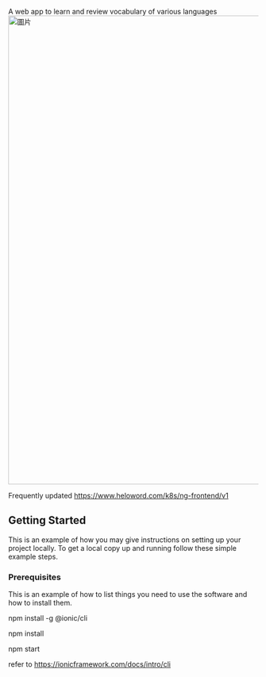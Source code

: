 A web app to learn and review vocabulary of various languages
<img width="945" alt="圖片" src="https://user-images.githubusercontent.com/43750759/190847346-7781a0d9-f499-4290-8cc5-d6e6674fd59a.png">

Frequently updated
https://www.heloword.com/k8s/ng-frontend/v1


<!-- GETTING STARTED -->
## Getting Started

This is an example of how you may give instructions on setting up your project locally.
To get a local copy up and running follow these simple example steps.

### Prerequisites

This is an example of how to list things you need to use the software and how to install them.


  npm install -g @ionic/cli

  npm install

  npm start


refer to https://ionicframework.com/docs/intro/cli

